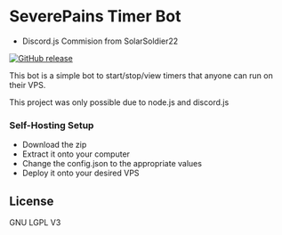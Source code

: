 # SeverePains Timer Bot

- Discord.js Commision from SolarSoldier22

[![GitHub release](https://img.shields.io/github/release/Naereen/StrapDown.js.svg)](https://github.com/SeverePain/Discord-Counter-Bot/releases/)

This bot is a simple bot to start/stop/view timers that anyone can run on their VPS.

This project was only possible due to node.js and discord.js




### Self-Hosting Setup

- Download the zip
- Extract it onto your computer
- Change the config.json to the appropriate values
- Deploy it onto your desired VPS


License
----

GNU LGPL V3
